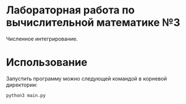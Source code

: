 # Лабораторная работа по вычислительной математике №3

Численное интегрирование.

# Использование

Запустить программу можно следующей командой в корневой директории:

```bash
python3 main.py
```